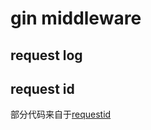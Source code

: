 # gin middleware

## request log


## request id
部分代码来自于[requestid](https://github.com/gin-contrib/requestid)